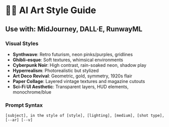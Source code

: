 # 🧑‍🎨 AI Art Style Guide

## Use with: MidJourney, DALL·E, RunwayML

### Visual Styles
- **Synthwave**: Retro futurism, neon pinks/purples, gridlines
- **Ghibli-esque**: Soft textures, whimsical environments
- **Cyberpunk Noir**: High contrast, rain-soaked neon, shadow play
- **Hyperrealism**: Photorealistic but stylized
- **Art Deco Revival**: Geometric, gold, symmetry, 1920s flair
- **Paper Collage**: Layered vintage textures and magazine cutouts
- **Sci-Fi UI Aesthetic**: Transparent layers, HUD elements, monochrome/blue

### Prompt Syntax
`[subject], in the style of [style], [lighting], [medium], [shot type], [--ar] [--v]`

